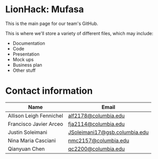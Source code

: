 # LionHack: Mufasa

This is the main page for our team's GitHub.

This is where we'll store a variety of different files, which may include:

- Documentation
- Code
- Presentation
- Mock ups
- Business plan
- Other stuff

# Contact information

Name | Email 
--- | ---
Allison Leigh Fennichel | alf2178@columbia.edu
Francisco Javier Arceo | fja2114@columbia.edu
Justin Soleimani | JSoleimani17@gsb.columbia.edu
Nina Maria Casciani | nmc2157@columbia.edu
Qianyuan Chen | qc2200@columbia.edu 

